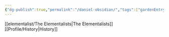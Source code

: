 ```yaml
---
{"dg-publish":true,"permalink":"/daniel-obsidian/","tags":["gardenEntry"]}
---
```


[[elementalist/The Elementalists\|The Elementalists]]
[[Profile/History\|History]]